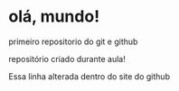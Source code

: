 # olá, mundo! 
 primeiro repositorio do git e github

repositório criado durante aula!

Essa linha alterada dentro do site do github
